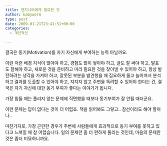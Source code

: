 ```yaml
---
title: 엔지니어에게 필요한 것
author: babyworm
type: post
date: 2009-01-21T23:41:51+00:00
categories:
  - 개인적인

---
```

결국은 동기(Motivation)를 자기 자신에게 부여하는 능력 아닐까요.

이런 저런 배경 지식이 많아야 하고, 경험도 많이 쌓아야 하고, 글도 잘 써야 하고, 발표도 잘해야 하고, 새로운 것을 준비하고 미리 필요한 것을 찾아낼 수 있어야 하고, 항상 발전하려는 생각을 가져야 하고, 잘못된 부분을 발견했을 때 집요하게 물고 늘어져서 분석하고 결과를 도출할 수 있어야 하고, 지치지 않고 주변을 독려할 수 있어야 한다는 건, 결국은 자기 자신에 대한 동기 부여가 좋다는 이야기가 됩니다.

가장 힘들 때는 풀리지 않는 문제에 직면했을 때보다 동기부여가 잘 안될 때더군요.

이런 문제는 답이 없다는 것이 더 어렵죠. 책을 읽어봐도 그렇고.. 참선이라도 해야 할꺼나..

마찬가지로, 가장 곤란한 경우가 주변에 사람들에게 효과적으로 동기 부여를 못하고 있다고 느껴질 때 참 어렵습니다. 일의 문제란 좀 더 편하게 풀리는 것인데, 마음의 문제란 것은 좀더 미묘하니까요.
